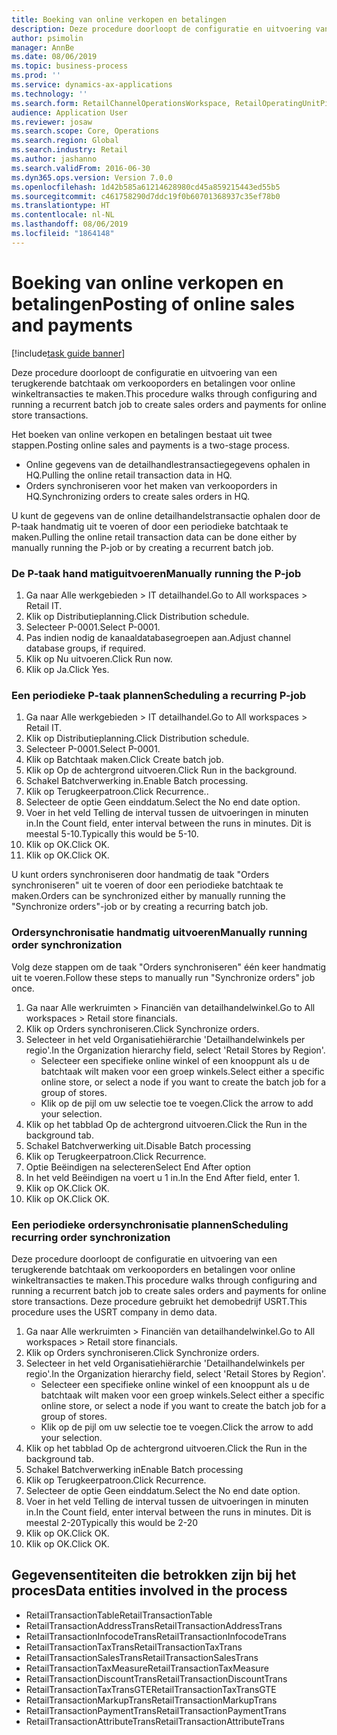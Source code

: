 ```yaml
---
title: Boeking van online verkopen en betalingen
description: Deze procedure doorloopt de configuratie en uitvoering van een terugkerende batchtaak om verkooporders en betalingen voor online winkeltransacties te maken.
author: psimolin
manager: AnnBe
ms.date: 08/06/2019
ms.topic: business-process
ms.prod: ''
ms.service: dynamics-ax-applications
ms.technology: ''
ms.search.form: RetailChannelOperationsWorkspace, RetailOperatingUnitPicker, SysRecurrence
audience: Application User
ms.reviewer: josaw
ms.search.scope: Core, Operations
ms.search.region: Global
ms.search.industry: Retail
ms.author: jashanno
ms.search.validFrom: 2016-06-30
ms.dyn365.ops.version: Version 7.0.0
ms.openlocfilehash: 1d42b585a61214628980cd45a859215443ed55b5
ms.sourcegitcommit: c461758290d7ddc19f0b60701368937c35ef78b0
ms.translationtype: HT
ms.contentlocale: nl-NL
ms.lasthandoff: 08/06/2019
ms.locfileid: "1864148"
---
```

# <a name="posting-of-online-sales-and-payments"></a><span data-ttu-id="3e22e-103">Boeking van online verkopen en betalingen</span><span class="sxs-lookup"><span data-stu-id="3e22e-103">Posting of online sales and payments</span></span>

[!include[task guide banner](../includes/task-guide-banner.md)]

<span data-ttu-id="3e22e-104">Deze procedure doorloopt de configuratie en uitvoering van een terugkerende batchtaak om verkooporders en betalingen voor online winkeltransacties te maken.</span><span class="sxs-lookup"><span data-stu-id="3e22e-104">This procedure walks through configuring and running a recurrent batch job to create sales orders and payments for online store transactions.</span></span>

<span data-ttu-id="3e22e-105">Het boeken van online verkopen en betalingen bestaat uit twee stappen.</span><span class="sxs-lookup"><span data-stu-id="3e22e-105">Posting online sales and payments is a two-stage process.</span></span>

- <span data-ttu-id="3e22e-106">Online gegevens van de detailhandlestransactiegegevens ophalen in HQ.</span><span class="sxs-lookup"><span data-stu-id="3e22e-106">Pulling the online retail transaction data in HQ.</span></span>
- <span data-ttu-id="3e22e-107">Orders synchroniseren voor het maken van verkooporders in HQ.</span><span class="sxs-lookup"><span data-stu-id="3e22e-107">Synchronizing orders to create sales orders in HQ.</span></span>

<span data-ttu-id="3e22e-108">U kunt de gegevens van de online detailhandelstransactie ophalen door de P-taak handmatig uit te voeren of door een periodieke batchtaak te maken.</span><span class="sxs-lookup"><span data-stu-id="3e22e-108">Pulling the online retail transaction data can be done either by manually running the P-job or by creating a recurrent batch job.</span></span>

### <a name="manually-running-the-p-job"></a><span data-ttu-id="3e22e-109">De P-taak hand matiguitvoeren</span><span class="sxs-lookup"><span data-stu-id="3e22e-109">Manually running the P-job</span></span>

1. <span data-ttu-id="3e22e-110">Ga naar Alle werkgebieden > IT detailhandel.</span><span class="sxs-lookup"><span data-stu-id="3e22e-110">Go to All workspaces > Retail IT.</span></span>
2. <span data-ttu-id="3e22e-111">Klik op Distributieplanning.</span><span class="sxs-lookup"><span data-stu-id="3e22e-111">Click Distribution schedule.</span></span>
3. <span data-ttu-id="3e22e-112">Selecteer P-0001.</span><span class="sxs-lookup"><span data-stu-id="3e22e-112">Select P-0001.</span></span>
4. <span data-ttu-id="3e22e-113">Pas indien nodig de kanaaldatabasegroepen aan.</span><span class="sxs-lookup"><span data-stu-id="3e22e-113">Adjust channel database groups, if required.</span></span>
5. <span data-ttu-id="3e22e-114">Klik op Nu uitvoeren.</span><span class="sxs-lookup"><span data-stu-id="3e22e-114">Click Run now.</span></span>
6. <span data-ttu-id="3e22e-115">Klik op Ja.</span><span class="sxs-lookup"><span data-stu-id="3e22e-115">Click Yes.</span></span>

### <a name="scheduling-a-recurring-p-job"></a><span data-ttu-id="3e22e-116">Een periodieke P-taak plannen</span><span class="sxs-lookup"><span data-stu-id="3e22e-116">Scheduling a recurring P-job</span></span>

1. <span data-ttu-id="3e22e-117">Ga naar Alle werkgebieden > IT detailhandel.</span><span class="sxs-lookup"><span data-stu-id="3e22e-117">Go to All workspaces > Retail IT.</span></span>
2. <span data-ttu-id="3e22e-118">Klik op Distributieplanning.</span><span class="sxs-lookup"><span data-stu-id="3e22e-118">Click Distribution schedule.</span></span>
3. <span data-ttu-id="3e22e-119">Selecteer P-0001.</span><span class="sxs-lookup"><span data-stu-id="3e22e-119">Select P-0001.</span></span>
4. <span data-ttu-id="3e22e-120">Klik op Batchtaak maken.</span><span class="sxs-lookup"><span data-stu-id="3e22e-120">Click Create batch job.</span></span>
5. <span data-ttu-id="3e22e-121">Klik op Op de achtergrond uitvoeren.</span><span class="sxs-lookup"><span data-stu-id="3e22e-121">Click Run in the background.</span></span>
5. <span data-ttu-id="3e22e-122">Schakel Batchverwerking in.</span><span class="sxs-lookup"><span data-stu-id="3e22e-122">Enable Batch processing.</span></span>
6. <span data-ttu-id="3e22e-123">Klik op Terugkeerpatroon.</span><span class="sxs-lookup"><span data-stu-id="3e22e-123">Click Recurrence..</span></span>
7. <span data-ttu-id="3e22e-124">Selecteer de optie Geen einddatum.</span><span class="sxs-lookup"><span data-stu-id="3e22e-124">Select the No end date option.</span></span>
8. <span data-ttu-id="3e22e-125">Voer in het veld Telling de interval tussen de uitvoeringen in minuten in.</span><span class="sxs-lookup"><span data-stu-id="3e22e-125">In the Count field, enter interval between the runs in minutes.</span></span> <span data-ttu-id="3e22e-126">Dit is meestal 5-10.</span><span class="sxs-lookup"><span data-stu-id="3e22e-126">Typically this would be 5-10.</span></span>
9. <span data-ttu-id="3e22e-127">Klik op OK.</span><span class="sxs-lookup"><span data-stu-id="3e22e-127">Click OK.</span></span>
10. <span data-ttu-id="3e22e-128">Klik op OK.</span><span class="sxs-lookup"><span data-stu-id="3e22e-128">Click OK.</span></span>

<span data-ttu-id="3e22e-129">U kunt orders synchroniseren door handmatig de taak "Orders synchroniseren" uit te voeren of door een periodieke batchtaak te maken.</span><span class="sxs-lookup"><span data-stu-id="3e22e-129">Orders can be synchronized either by manually running the "Synchronize orders"-job or by creating a recurring batch job.</span></span>

### <a name="manually-running-order-synchronization"></a><span data-ttu-id="3e22e-130">Ordersynchronisatie handmatig uitvoeren</span><span class="sxs-lookup"><span data-stu-id="3e22e-130">Manually running order synchronization</span></span> 

<span data-ttu-id="3e22e-131">Volg deze stappen om de taak "Orders synchroniseren" één keer handmatig uit te voeren.</span><span class="sxs-lookup"><span data-stu-id="3e22e-131">Follow these steps to manually run "Synchronize orders" job once.</span></span>

1. <span data-ttu-id="3e22e-132">Ga naar Alle werkruimten > Financiën van detailhandelwinkel.</span><span class="sxs-lookup"><span data-stu-id="3e22e-132">Go to All workspaces > Retail store financials.</span></span>
2. <span data-ttu-id="3e22e-133">Klik op Orders synchroniseren.</span><span class="sxs-lookup"><span data-stu-id="3e22e-133">Click Synchronize orders.</span></span>
3. <span data-ttu-id="3e22e-134">Selecteer in het veld Organisatiehiërarchie 'Detailhandelwinkels per regio'.</span><span class="sxs-lookup"><span data-stu-id="3e22e-134">In the Organization hierarchy field, select 'Retail Stores by Region'.</span></span>
    * <span data-ttu-id="3e22e-135">Selecteer een specifieke online winkel of een knooppunt als u de batchtaak wilt maken voor een groep winkels.</span><span class="sxs-lookup"><span data-stu-id="3e22e-135">Select either a specific online store, or select a node if you want to create the batch job for a group of stores.</span></span>  
    * <span data-ttu-id="3e22e-136">Klik op de pijl om uw selectie toe te voegen.</span><span class="sxs-lookup"><span data-stu-id="3e22e-136">Click the arrow to add your selection.</span></span>  
4. <span data-ttu-id="3e22e-137">Klik op het tabblad Op de achtergrond uitvoeren.</span><span class="sxs-lookup"><span data-stu-id="3e22e-137">Click the Run in the background tab.</span></span>
5. <span data-ttu-id="3e22e-138">Schakel Batchverwerking uit.</span><span class="sxs-lookup"><span data-stu-id="3e22e-138">Disable Batch processing</span></span>
6. <span data-ttu-id="3e22e-139">Klik op Terugkeerpatroon.</span><span class="sxs-lookup"><span data-stu-id="3e22e-139">Click Recurrence.</span></span>
7. <span data-ttu-id="3e22e-140">Optie Beëindigen na selecteren</span><span class="sxs-lookup"><span data-stu-id="3e22e-140">Select End After option</span></span>
8. <span data-ttu-id="3e22e-141">In het veld Beëindigen na voert u 1 in.</span><span class="sxs-lookup"><span data-stu-id="3e22e-141">In the End After field, enter 1.</span></span>
9. <span data-ttu-id="3e22e-142">Klik op OK.</span><span class="sxs-lookup"><span data-stu-id="3e22e-142">Click OK.</span></span>
10. <span data-ttu-id="3e22e-143">Klik op OK.</span><span class="sxs-lookup"><span data-stu-id="3e22e-143">Click OK.</span></span>

### <a name="scheduling-recurring-order-synchronization"></a><span data-ttu-id="3e22e-144">Een periodieke ordersynchronisatie plannen</span><span class="sxs-lookup"><span data-stu-id="3e22e-144">Scheduling recurring order synchronization</span></span>

<span data-ttu-id="3e22e-145">Deze procedure doorloopt de configuratie en uitvoering van een terugkerende batchtaak om verkooporders en betalingen voor online winkeltransacties te maken.</span><span class="sxs-lookup"><span data-stu-id="3e22e-145">This procedure walks through configuring and running a recurrent batch job to create sales orders and payments for online store transactions.</span></span> <span data-ttu-id="3e22e-146">Deze procedure gebruikt het demobedrijf USRT.</span><span class="sxs-lookup"><span data-stu-id="3e22e-146">This procedure uses the USRT company in demo data.</span></span>

1. <span data-ttu-id="3e22e-147">Ga naar Alle werkruimten > Financiën van detailhandelwinkel.</span><span class="sxs-lookup"><span data-stu-id="3e22e-147">Go to All workspaces > Retail store financials.</span></span>
2. <span data-ttu-id="3e22e-148">Klik op Orders synchroniseren.</span><span class="sxs-lookup"><span data-stu-id="3e22e-148">Click Synchronize orders.</span></span>
3. <span data-ttu-id="3e22e-149">Selecteer in het veld Organisatiehiërarchie 'Detailhandelwinkels per regio'.</span><span class="sxs-lookup"><span data-stu-id="3e22e-149">In the Organization hierarchy field, select 'Retail Stores by Region'.</span></span>
    * <span data-ttu-id="3e22e-150">Selecteer een specifieke online winkel of een knooppunt als u de batchtaak wilt maken voor een groep winkels.</span><span class="sxs-lookup"><span data-stu-id="3e22e-150">Select either a specific online store, or select a node if you want to create the batch job for a group of stores.</span></span>  
    * <span data-ttu-id="3e22e-151">Klik op de pijl om uw selectie toe te voegen.</span><span class="sxs-lookup"><span data-stu-id="3e22e-151">Click the arrow to add your selection.</span></span>  
4. <span data-ttu-id="3e22e-152">Klik op het tabblad Op de achtergrond uitvoeren.</span><span class="sxs-lookup"><span data-stu-id="3e22e-152">Click the Run in the background tab.</span></span>
5. <span data-ttu-id="3e22e-153">Schakel Batchverwerking in</span><span class="sxs-lookup"><span data-stu-id="3e22e-153">Enable Batch processing</span></span>
6. <span data-ttu-id="3e22e-154">Klik op Terugkeerpatroon.</span><span class="sxs-lookup"><span data-stu-id="3e22e-154">Click Recurrence.</span></span>
7. <span data-ttu-id="3e22e-155">Selecteer de optie Geen einddatum.</span><span class="sxs-lookup"><span data-stu-id="3e22e-155">Select the No end date option.</span></span>
8. <span data-ttu-id="3e22e-156">Voer in het veld Telling de interval tussen de uitvoeringen in minuten in.</span><span class="sxs-lookup"><span data-stu-id="3e22e-156">In the Count field, enter interval between the runs in minutes.</span></span> <span data-ttu-id="3e22e-157">Dit is meestal 2-20</span><span class="sxs-lookup"><span data-stu-id="3e22e-157">Typically this would be 2-20</span></span>
9. <span data-ttu-id="3e22e-158">Klik op OK.</span><span class="sxs-lookup"><span data-stu-id="3e22e-158">Click OK.</span></span>
10. <span data-ttu-id="3e22e-159">Klik op OK.</span><span class="sxs-lookup"><span data-stu-id="3e22e-159">Click OK.</span></span>

## <a name="data-entities-involved-in-the-process"></a><span data-ttu-id="3e22e-160">Gegevensentiteiten die betrokken zijn bij het proces</span><span class="sxs-lookup"><span data-stu-id="3e22e-160">Data entities involved in the process</span></span>

- <span data-ttu-id="3e22e-161">RetailTransactionTable</span><span class="sxs-lookup"><span data-stu-id="3e22e-161">RetailTransactionTable</span></span>
- <span data-ttu-id="3e22e-162">RetailTransactionAddressTrans</span><span class="sxs-lookup"><span data-stu-id="3e22e-162">RetailTransactionAddressTrans</span></span>
- <span data-ttu-id="3e22e-163">RetailTransactionInfocodeTrans</span><span class="sxs-lookup"><span data-stu-id="3e22e-163">RetailTransactionInfocodeTrans</span></span>
- <span data-ttu-id="3e22e-164">RetailTransactionTaxTrans</span><span class="sxs-lookup"><span data-stu-id="3e22e-164">RetailTransactionTaxTrans</span></span>
- <span data-ttu-id="3e22e-165">RetailTransactionSalesTrans</span><span class="sxs-lookup"><span data-stu-id="3e22e-165">RetailTransactionSalesTrans</span></span>
- <span data-ttu-id="3e22e-166">RetailTransactionTaxMeasure</span><span class="sxs-lookup"><span data-stu-id="3e22e-166">RetailTransactionTaxMeasure</span></span>
- <span data-ttu-id="3e22e-167">RetailTransactionDiscountTrans</span><span class="sxs-lookup"><span data-stu-id="3e22e-167">RetailTransactionDiscountTrans</span></span>
- <span data-ttu-id="3e22e-168">RetailTransactionTaxTransGTE</span><span class="sxs-lookup"><span data-stu-id="3e22e-168">RetailTransactionTaxTransGTE</span></span>
- <span data-ttu-id="3e22e-169">RetailTransactionMarkupTrans</span><span class="sxs-lookup"><span data-stu-id="3e22e-169">RetailTransactionMarkupTrans</span></span>
- <span data-ttu-id="3e22e-170">RetailTransactionPaymentTrans</span><span class="sxs-lookup"><span data-stu-id="3e22e-170">RetailTransactionPaymentTrans</span></span>
- <span data-ttu-id="3e22e-171">RetailTransactionAttributeTrans</span><span class="sxs-lookup"><span data-stu-id="3e22e-171">RetailTransactionAttributeTrans</span></span>
